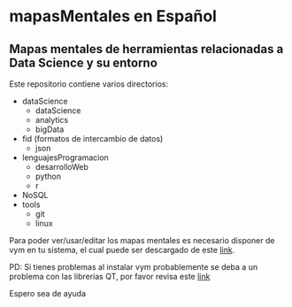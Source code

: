 mapasMentales en Español
========================

Mapas mentales de herramientas relacionadas a Data Science y su entorno
-----------------------------------------------------------------------
Este repositorio contiene varios directorios:
- dataScience
  - dataScience
  - analytics
  - bigData
- fid (formatos de intercambio de datos)
  - json
- lenguajesProgramacion
  - desarrolloWeb
  - python
  - r
- NoSQL
- tools
  - git
  - linux

Para poder ver/usar/editar los mapas mentales es necesario disponer de vym en tu sistema, el cual puede ser descargado de este [link](http://sourceforge.net/projects/vym/).

PD: Si tienes problemas al instalar vym probablemente se deba a un problema con las librerías QT, por favor revisa este [link](http://www.qt.io/download-open-source/#section-2)

Espero sea de ayuda
